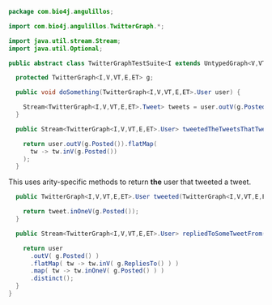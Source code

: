 
```java
package com.bio4j.angulillos;

import com.bio4j.angulillos.TwitterGraph.*;

import java.util.stream.Stream;
import java.util.Optional;

public abstract class TwitterGraphTestSuite<I extends UntypedGraph<V,VT,E,ET>,V,VT,E,ET> {

  protected TwitterGraph<I,V,VT,E,ET> g;

  public void doSomething(TwitterGraph<I,V,VT,E,ET>.User user) {

    Stream<TwitterGraph<I,V,VT,E,ET>.Tweet> tweets = user.outV(g.Posted());
  }

  public Stream<TwitterGraph<I,V,VT,E,ET>.User> tweetedTheTweetsThatTweeted(TwitterGraph<I,V,VT,E,ET>.User user) {

    return user.outV(g.Posted()).flatMap(
      tw -> tw.inV(g.Posted())
    );
  }
```

This uses arity-specific methods to return **the** user that tweeted a tweet.

```java
  public TwitterGraph<I,V,VT,E,ET>.User tweeted(TwitterGraph<I,V,VT,E,ET>.Tweet tweet) {

    return tweet.inOneV(g.Posted());
  }

  public Stream<TwitterGraph<I,V,VT,E,ET>.User> repliedToSomeTweetFrom(TwitterGraph<I,V,VT,E,ET>.User user) {

    return user
      .outV( g.Posted() )
      .flatMap( tw -> tw.inV( g.RepliesTo() ) )
      .map( tw -> tw.inOneV( g.Posted() ) )
      .distinct();
  }
}

```




[main/java/com/bio4j/angulillos/conversions.java]: ../../../../../main/java/com/bio4j/angulillos/conversions.java.md
[main/java/com/bio4j/angulillos/Property.java]: ../../../../../main/java/com/bio4j/angulillos/Property.java.md
[main/java/com/bio4j/angulillos/QueryPredicate.java]: ../../../../../main/java/com/bio4j/angulillos/QueryPredicate.java.md
[main/java/com/bio4j/angulillos/TypedEdge.java]: ../../../../../main/java/com/bio4j/angulillos/TypedEdge.java.md
[main/java/com/bio4j/angulillos/TypedEdgeIndex.java]: ../../../../../main/java/com/bio4j/angulillos/TypedEdgeIndex.java.md
[main/java/com/bio4j/angulillos/TypedElement.java]: ../../../../../main/java/com/bio4j/angulillos/TypedElement.java.md
[main/java/com/bio4j/angulillos/TypedElementIndex.java]: ../../../../../main/java/com/bio4j/angulillos/TypedElementIndex.java.md
[main/java/com/bio4j/angulillos/TypedGraph.java]: ../../../../../main/java/com/bio4j/angulillos/TypedGraph.java.md
[main/java/com/bio4j/angulillos/TypedVertex.java]: ../../../../../main/java/com/bio4j/angulillos/TypedVertex.java.md
[main/java/com/bio4j/angulillos/TypedVertexIndex.java]: ../../../../../main/java/com/bio4j/angulillos/TypedVertexIndex.java.md
[main/java/com/bio4j/angulillos/TypedVertexQuery.java]: ../../../../../main/java/com/bio4j/angulillos/TypedVertexQuery.java.md
[main/java/com/bio4j/angulillos/UntypedGraph.java]: ../../../../../main/java/com/bio4j/angulillos/UntypedGraph.java.md
[test/java/com/bio4j/angulillos/TwitterGraph.java]: TwitterGraph.java.md
[test/java/com/bio4j/angulillos/TwitterGraphTestSuite.java]: TwitterGraphTestSuite.java.md